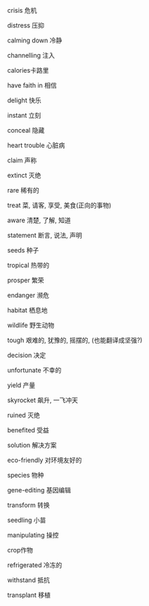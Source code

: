 crisis 危机

distress 压抑

calming down 冷静

channelling 注入

calories卡路里

have faith in 相信

delight 快乐

instant 立刻

conceal 隐藏

heart trouble 心脏病

claim 声称

extinct 灭绝

rare 稀有的

treat 菜, 请客, 享受, 美食(正向的事物)

aware 清楚, 了解, 知道

statement 断言, 说法, 声明

seeds 种子

tropical 热带的

prosper 繁荣

endanger 濒危

habitat 栖息地

wildlife 野生动物

tough 艰难的, 犹豫的, 摇摆的, (也能翻译成坚强?)

decision 决定

unfortunate 不幸的

yield 产量

skyrocket 飙升, 一飞冲天

ruined 灭绝

benefited 受益

solution 解决方案

eco-friendly 对环境友好的

species 物种

gene-editing 基因编辑

transform 转换

seedling 小苗

manipulating 操控

crop作物

refrigerated 冷冻的

withstand 抵抗

transplant 移植